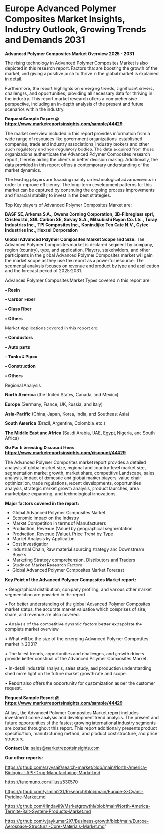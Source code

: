 # Europe Advanced Polymer Composites Market Insights, Industry Outlook, Growing Trends and Demands 2031

<Strong> Advanced Polymer Composites Market Overview 2025 - 2031</strong>

The rising technology in Advanced Polymer Composites Market is also depicted in this research report. Factors that are boosting the growth of the market, and giving a positive push to thrive in the global market is explained in detail.

Furthermore, the report highlights on emerging trends, significant drivers, challenges, and opportunities, providing all necessary data for thriving in the industry. This report market research offers a comprehensive perspective, including an in-depth analysis of the present and future scenarios within the industry.

<strong>Request Sample Report @ <a href=https://www.marketreportsinsights.com/sample/44429>https://www.marketreportsinsights.com/sample/44429</a></strong>

The market overview included in this report provides information from a wide range of resources like government organizations, established companies, trade and industry associations, industry brokers and other such regulatory and non-regulatory bodies. The data acquired from these organizations authenticate the Advanced Polymer Composites research report, thereby aiding the clients in better decision making. Additionally, the data provided in this report offers a contemporary understanding of the market dynamics.

The leading players are focusing mainly on technological advancements in order to improve efficiency. The long-term development patterns for this market can be captured by continuing the ongoing process improvements and financial stability to invest in the best strategies.

Top Key players of Advanced Polymer Composites Market are:

<strong>BASF SE, Arkema S.A., Owens Corning Corporation, 3B-Fibreglass sprl, Cristex Ltd, SGL Carbon SE, Solvay S.A., Mitsubishi Rayon Co. Ltd., Toray Industries Inc., TPI Composites Inc., Koninklijke Ten Cate N.V., Cytec Industries Inc., Hexcel Corporation</strong>

<strong><b>Global Advanced Polymer Composites Market Scope and Size:</b></strong>
The Advanced Polymer Composites market is declared segment by company, region (country), type, and application. Players, stakeholders, and other participants in the global Advanced Polymer Composites market will gain the market scope as they use the report as a powerful resource. The segmental analysis focuses on revenue and product by type and application and the forecast period of 2025-2031.

Advanced Polymer Composites Market Types covered in this report are:

<strong>•  Resin

•  Carbon Fiber

•  Glass Fiber

•  Others</strong>

Market Applications covered in this report are:

<strong>•  Conductors

•  Auto parts

•  Tanks & Pipes

•  Construction

•  Others</strong> 

Regional Analysis

<strong>North America</strong> (the United States, Canada, and Mexico)

<strong>Europe</strong> (Germany, France, UK, Russia, and Italy)

<strong>Asia-Pacific</strong> (China, Japan, Korea, India, and Southeast Asia)

<strong>South America</strong> (Brazil, Argentina, Colombia, etc.)

<strong>The Middle East and Africa</strong> (Saudi Arabia, UAE, Egypt, Nigeria, and South Africa)

<strong>Go For Interesting Discount Here: <a href=https://www.marketreportsinsights.com/discount/44429>https://www.marketreportsinsights.com/discount/44429</a></strong>

The Advanced Polymer Composites market report provides a detailed analysis of global market size, regional and country-level market size, segmentation market growth, market share, competitive Landscape, sales analysis, impact of domestic and global market players, value chain optimization, trade regulations, recent developments, opportunities analysis, strategic market growth analysis, product launches, area marketplace expanding, and technological innovations.

<strong><b>Major factors covered in the report:</b></strong>
<ul>
  <li>Global Advanced Polymer Composites Market </li>
  <li>Economic Impact on the Industry</li>
  <li>Market Competition in terms of Manufacturers</li>
  <li>Production, Revenue (Value) by geographical segmentation</li>
  <li>Production, Revenue (Value), Price Trend by Type</li>
  <li>Market Analysis by Application</li>
  <li>Cost Investigation</li>
  <li>Industrial Chain, Raw material sourcing strategy and Downstream Buyers</li>
  <li>Marketing Strategy comprehension, Distributors and Traders</li>
  <li>Study on Market Research Factors</li>
  <li>Global Advanced Polymer Composites Market Forecast</li>
</ul>

<strong><b>Key Point of the Advanced Polymer Composites Market report:</b></strong>

• Geographical distribution, company profiling, and various other market segmentation are provided in the report.

• For better understanding of the global Advanced Polymer Composites market status, the accurate market valuation which comprises of size, share, and revenue are also covered.

• Analysis of the competitive dynamic factors better extrapolate the complete market overview

• What will be the size of the emerging Advanced Polymer Composites market in 2031?

• The latest trends, opportunities and challenges, and growth drivers provide better construal of the Advanced Polymer Composites Market.

• In-detail industrial analysis, sales study, and production understanding shed more light on the future market growth rate and scope.

• Report also offers the opportunity for customization as per the customer request.

<strong>Request Sample Report @ <a href=https://www.marketreportsinsights.com/sample/44429>https://www.marketreportsinsights.com/sample/44429</a></strong>

At last, the Advanced Polymer Composites Market report includes investment come analysis and development trend analysis. The present and future opportunities of the fastest growing international industry segments are coated throughout this report. This report additionally presents product specification, manufacturing method, and product cost structure, and price structure.

<strong>Contact Us:</strong>
sales@marketreportsinsights.com

<strong>Our other reports:</strong>

<a href=https://github.com/sayysaif/search-market/blob/main/North-America-Biological-API-Drug-Manufacturing-Market.md>https://github.com/sayysaif/search-market/blob/main/North-America-Biological-API-Drug-Manufacturing-Market.md</a>

<a href=https://tanomuno.com/illust/530570>https://tanomuno.com/illust/530570</a>

<a href=https://github.com/yamini231/Research/blob/main/Europe-3-Cyano-Pyridine-Market.md>https://github.com/yamini231/Research/blob/main/Europe-3-Cyano-Pyridine-Market.md</a>

<a href=https://github.com/Hindavii9/Marketgrowthh/blob/main/North-America-Termite-Bait-System-Products-Market.md>https://github.com/Hindavii9/Marketgrowthh/blob/main/North-America-Termite-Bait-System-Products-Market.md</a>

<a href=https://github.com/vijaykumar207/Business-growth/blob/main/Europe-Aerospace-Structural-Core-Materials-Market.md>https://github.com/vijaykumar207/Business-growth/blob/main/Europe-Aerospace-Structural-Core-Materials-Market.md</a>"

